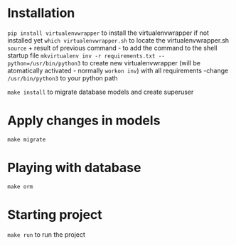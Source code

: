 # Installation 

`pip install virtualenvwrapper` to install the virtualenvwrapper if not installed yet
`which virtualenvwrapper.sh` to locate the virtualenvwrapper.sh
`source` + result of previous command - to add the command to the shell startup file
`mkvirtualenv inv -r requirements.txt --python=/usr/bin/python3` to create new virtualenvwrapper (will be atomatically activated - normally `workon inv`) with all requirements -change `/usr/bin/python3` to your python path 

`make install` to migrate database models and create superuser

# Apply changes in models
`make migrate`

# Playing with database
`make orm`

# Starting project
`make run` to run the project